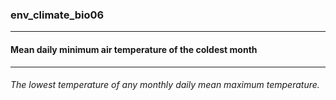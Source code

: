 ### env_climate_bio06



------
#### Mean daily minimum air temperature of the coldest month



------
###### The lowest temperature of any monthly daily mean maximum temperature.